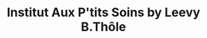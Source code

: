 ---
title: "Institut Aux P'tits Soins by Leevy B.Thôle"
url: /les-abymes/institut-aux-ptits-soins-by-leevy-b-thole/
shop: beauté
---